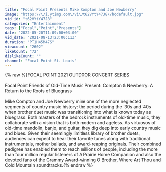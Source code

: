 ```yaml
---
title: "Focal Point Presents Mike Compton and Joe Newberry"
image: "https:\/\/i.ytimg.com\/vi\/t62VYtY47J8\/hqdefault.jpg"
vid_id: "t62VYtY47J8"
categories: "Entertainment"
tags: ["Focal","Point","Presents"]
date: "2022-05-20T11:09:00+03:00"
vid_date: "2021-08-13T23:00:11Z"
duration: "PT1H45M47S"
viewcount: "2602"
likeCount: "72"
dislikeCount: ""
channel: "Focal Point St. Louis"
---
```

{% raw %}FOCAL POINT 2021 OUTDOOR CONCERT SERIES<br /><br />Focal Point Friends of Old-Time Music Present: Compton &amp; Newberry: A Return to the Roots of Bluegrass<br /><br />Mike Compton and Joe Newberry mine one of the more neglected segments of country music history: the period during the ‘30s and ’40s when brother duet music was transitioning into what is known today as bluegrass. Both masters of the bedrock instruments of old-time music, they collaborate with a vision that is both modern and ageless. As virtuosos of old-time mandolin, banjo, and guitar, they dig deep into early country music and blues. Given their seemingly limitless library of brother duets, audiences can expect to hear their favorite tunes along with traditional instrumentals, mother ballads, and award-reaping originals. Their combined pedigree has enabled them to reach millions of people, including the more than four million regular listeners of A Prairie Home Companion and also the devoted fans of the Grammy Award-winning O Brother, Where Art Thou and Cold Mountain soundtracks.{% endraw %}
